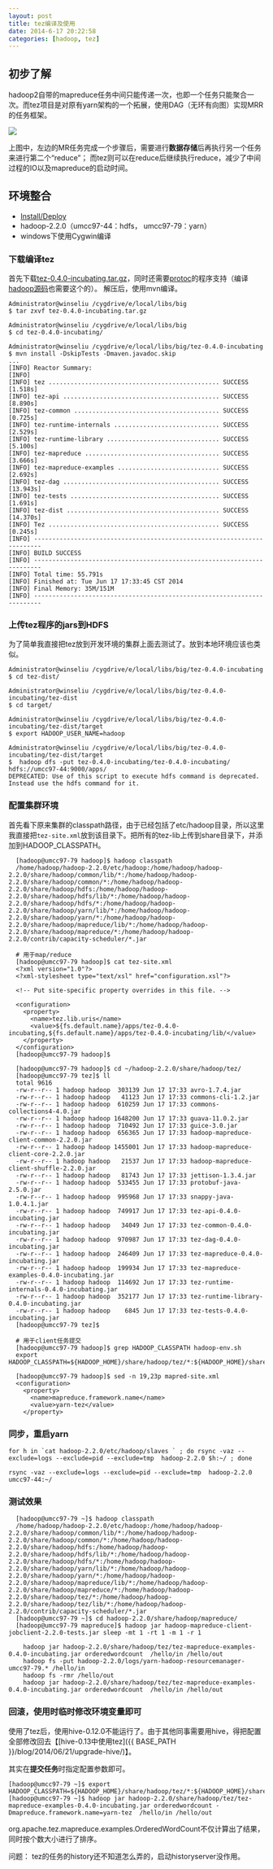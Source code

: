```yaml
---
layout: post
title: tez编译及使用
date: 2014-6-17 20:22:58
categories: [hadoop, tez]
---
```


## 初步了解

hadoop2自带的mapreduce任务中间只能传递一次，也即一个任务只能聚合一次。而tez项目是对原有yarn架构的一个拓展，使用DAG（无环有向图）实现MRR的任务框架。

![](http://farm6.staticflickr.com/5571/14256993179_4990fc86d5_o.png)

上图中，左边的MR任务完成一个步骤后，需要进行**数据存储**后再执行另一个任务来进行第二个“reduce”； 而tez则可以在reduce后继续执行reduce，减少了中间过程的IO以及mapreduce的启动时间。

## 环境整合

* [Install/Deploy](http://tez.incubator.apache.org/install.html)
* hadoop-2.2.0（umcc97-44：hdfs， umcc97-79：yarn）
* windows下使用Cygwin编译

### 下载编译tez

首先下载[tez-0.4.0-incubating.tar.gz](http://apache.fayea.com/apache-mirror/incubator/tez/tez-0.4.0-incubating/)，同时还需要[protoc](http://code.google.com/p/protobuf)的程序支持（编译[hadoop源码](http://hadoop.apache.org/docs/current/hadoop-project-dist/hadoop-common/SingleCluster.html)也需要这个的）。
解压后，使用mvn编译。

```
Administrator@winseliu /cygdrive/e/local/libs/big
$ tar zxvf tez-0.4.0-incubating.tar.gz

Administrator@winseliu /cygdrive/e/local/libs/big
$ cd tez-0.4.0-incubating/

Administrator@winseliu /cygdrive/e/local/libs/big/tez-0.4.0-incubating
$ mvn install -DskipTests -Dmaven.javadoc.skip
...
[INFO] Reactor Summary:
[INFO]
[INFO] tez ............................................... SUCCESS [1.518s]
[INFO] tez-api ........................................... SUCCESS [8.890s]
[INFO] tez-common ........................................ SUCCESS [0.725s]
[INFO] tez-runtime-internals ............................. SUCCESS [2.529s]
[INFO] tez-runtime-library ............................... SUCCESS [5.100s]
[INFO] tez-mapreduce ..................................... SUCCESS [3.666s]
[INFO] tez-mapreduce-examples ............................ SUCCESS [2.692s]
[INFO] tez-dag ........................................... SUCCESS [13.943s]
[INFO] tez-tests ......................................... SUCCESS [1.691s]
[INFO] tez-dist .......................................... SUCCESS [14.370s]
[INFO] Tez ............................................... SUCCESS [0.245s]
[INFO] ------------------------------------------------------------------------
[INFO] BUILD SUCCESS
[INFO] ------------------------------------------------------------------------
[INFO] Total time: 55.791s
[INFO] Finished at: Tue Jun 17 17:33:45 CST 2014
[INFO] Final Memory: 35M/151M
[INFO] ------------------------------------------------------------------------

```

### 上传tez程序的jars到HDFS

为了简单我直接把tez放到开发环境的集群上面去测试了。放到本地环境应该也类似。

```
Administrator@winseliu /cygdrive/e/local/libs/big/tez-0.4.0-incubating
$ cd tez-dist/

Administrator@winseliu /cygdrive/e/local/libs/big/tez-0.4.0-incubating/tez-dist
$ cd target/

Administrator@winseliu /cygdrive/e/local/libs/big/tez-0.4.0-incubating/tez-dist/target
$ export HADOOP_USER_NAME=hadoop

Administrator@winseliu /cygdrive/e/local/libs/big/tez-0.4.0-incubating/tez-dist/target
$  hadoop dfs -put tez-0.4.0-incubating/tez-0.4.0-incubating/ hdfs://umcc97-44:9000/apps/
DEPRECATED: Use of this script to execute hdfs command is deprecated.
Instead use the hdfs command for it.

```

### 配置集群环境

首先看下原来集群的classpath路径，由于已经包括了etc/hadoop目录，所以这里我直接把`tez-site.xml`放到该目录下。把所有的tez-lib上传到share目录下，并添加到HADOOP_CLASSPATH。

```
  [hadoop@umcc97-79 hadoop]$ hadoop classpath
  /home/hadoop/hadoop-2.2.0/etc/hadoop:/home/hadoop/hadoop-2.2.0/share/hadoop/common/lib/*:/home/hadoop/hadoop-2.2.0/share/hadoop/common/*:/home/hadoop/hadoop-2.2.0/share/hadoop/hdfs:/home/hadoop/hadoop-2.2.0/share/hadoop/hdfs/lib/*:/home/hadoop/hadoop-2.2.0/share/hadoop/hdfs/*:/home/hadoop/hadoop-2.2.0/share/hadoop/yarn/lib/*:/home/hadoop/hadoop-2.2.0/share/hadoop/yarn/*:/home/hadoop/hadoop-2.2.0/share/hadoop/mapreduce/lib/*:/home/hadoop/hadoop-2.2.0/share/hadoop/mapreduce/*:/home/hadoop/hadoop-2.2.0/contrib/capacity-scheduler/*.jar
  
  # 用于map/reduce
  [hadoop@umcc97-79 hadoop]$ cat tez-site.xml 
  <?xml version="1.0"?>
  <?xml-stylesheet type="text/xsl" href="configuration.xsl"?>
  
  <!-- Put site-specific property overrides in this file. -->
  
  <configuration>
    <property>
      <name>tez.lib.uris</name>
      <value>${fs.default.name}/apps/tez-0.4.0-incubating,${fs.default.name}/apps/tez-0.4.0-incubating/lib/</value>
    </property>
  </configuration>
  [hadoop@umcc97-79 hadoop]$ 
  
  [hadoop@umcc97-79 hadoop]$ cd ~/hadoop-2.2.0/share/hadoop/tez/
  [hadoop@umcc97-79 tez]$ ll
  total 9616
  -rw-r--r-- 1 hadoop hadoop  303139 Jun 17 17:33 avro-1.7.4.jar
  -rw-r--r-- 1 hadoop hadoop   41123 Jun 17 17:33 commons-cli-1.2.jar
  -rw-r--r-- 1 hadoop hadoop  610259 Jun 17 17:33 commons-collections4-4.0.jar
  -rw-r--r-- 1 hadoop hadoop 1648200 Jun 17 17:33 guava-11.0.2.jar
  -rw-r--r-- 1 hadoop hadoop  710492 Jun 17 17:33 guice-3.0.jar
  -rw-r--r-- 1 hadoop hadoop  656365 Jun 17 17:33 hadoop-mapreduce-client-common-2.2.0.jar
  -rw-r--r-- 1 hadoop hadoop 1455001 Jun 17 17:33 hadoop-mapreduce-client-core-2.2.0.jar
  -rw-r--r-- 1 hadoop hadoop   21537 Jun 17 17:33 hadoop-mapreduce-client-shuffle-2.2.0.jar
  -rw-r--r-- 1 hadoop hadoop   81743 Jun 17 17:33 jettison-1.3.4.jar
  -rw-r--r-- 1 hadoop hadoop  533455 Jun 17 17:33 protobuf-java-2.5.0.jar
  -rw-r--r-- 1 hadoop hadoop  995968 Jun 17 17:33 snappy-java-1.0.4.1.jar
  -rw-r--r-- 1 hadoop hadoop  749917 Jun 17 17:33 tez-api-0.4.0-incubating.jar
  -rw-r--r-- 1 hadoop hadoop   34049 Jun 17 17:33 tez-common-0.4.0-incubating.jar
  -rw-r--r-- 1 hadoop hadoop  970987 Jun 17 17:33 tez-dag-0.4.0-incubating.jar
  -rw-r--r-- 1 hadoop hadoop  246409 Jun 17 17:33 tez-mapreduce-0.4.0-incubating.jar
  -rw-r--r-- 1 hadoop hadoop  199934 Jun 17 17:33 tez-mapreduce-examples-0.4.0-incubating.jar
  -rw-r--r-- 1 hadoop hadoop  114692 Jun 17 17:33 tez-runtime-internals-0.4.0-incubating.jar
  -rw-r--r-- 1 hadoop hadoop  352177 Jun 17 17:33 tez-runtime-library-0.4.0-incubating.jar
  -rw-r--r-- 1 hadoop hadoop    6845 Jun 17 17:33 tez-tests-0.4.0-incubating.jar
  [hadoop@umcc97-79 tez]$ 
  
  # 用于client任务提交
  [hadoop@umcc97-79 hadoop]$ grep HADOOP_CLASSPATH hadoop-env.sh
  export HADOOP_CLASSPATH=${HADOOP_HOME}/share/hadoop/tez/*:${HADOOP_HOME}/share/hadoop/tez/lib/*:$HADOOP_CLASSPATH
  
  [hadoop@umcc97-79 hadoop]$ sed -n 19,23p mapred-site.xml
  <configuration>
    <property>
      <name>mapreduce.framework.name</name>
      <value>yarn-tez</value>
    </property>

```

### 同步，重启yarn

```
for h in `cat hadoop-2.2.0/etc/hadoop/slaves ` ; do rsync -vaz --exclude=logs --exclude=pid --exclude=tmp  hadoop-2.2.0 $h:~/ ; done

rsync -vaz --exclude=logs --exclude=pid --exclude=tmp  hadoop-2.2.0 umcc97-44:~/
```

### 测试效果

```
  [hadoop@umcc97-79 ~]$ hadoop classpath
  /home/hadoop/hadoop-2.2.0/etc/hadoop:/home/hadoop/hadoop-2.2.0/share/hadoop/common/lib/*:/home/hadoop/hadoop-2.2.0/share/hadoop/common/*:/home/hadoop/hadoop-2.2.0/share/hadoop/hdfs:/home/hadoop/hadoop-2.2.0/share/hadoop/hdfs/lib/*:/home/hadoop/hadoop-2.2.0/share/hadoop/hdfs/*:/home/hadoop/hadoop-2.2.0/share/hadoop/yarn/lib/*:/home/hadoop/hadoop-2.2.0/share/hadoop/yarn/*:/home/hadoop/hadoop-2.2.0/share/hadoop/mapreduce/lib/*:/home/hadoop/hadoop-2.2.0/share/hadoop/mapreduce/*:/home/hadoop/hadoop-2.2.0/share/hadoop/tez/*:/home/hadoop/hadoop-2.2.0/share/hadoop/tez/lib/*:/home/hadoop/hadoop-2.2.0/contrib/capacity-scheduler/*.jar
  [hadoop@umcc97-79 ~]$ cd hadoop-2.2.0/share/hadoop/mapreduce/
  [hadoop@umcc97-79 mapreduce]$ hadoop jar hadoop-mapreduce-client-jobclient-2.2.0-tests.jar sleep -mt 1 -rt 1 -m 1 -r 1
  
    hadoop jar hadoop-2.2.0/share/hadoop/tez/tez-mapreduce-examples-0.4.0-incubating.jar orderedwordcount  /hello/in /hello/out
    hadoop fs -put hadoop-2.2.0/logs/yarn-hadoop-resourcemanager-umcc97-79.* /hello/in
    hadoop fs -rmr /hello/out
    hadoop jar hadoop-2.2.0/share/hadoop/tez/tez-mapreduce-examples-0.4.0-incubating.jar orderedwordcount  /hello/in /hello/out

```

### 回滚，使用时临时修改环境变量即可

使用了tez后，使用hive-0.12.0不能运行了。由于其他同事需要用hive，得把配置全部修改回去【[hive-0.13中使用tez]({{ BASE_PATH }}/blog/2014/06/21/upgrade-hive/)】。

其实在**提交任务**时指定配置参数即可。

```
[hadoop@umcc97-79 ~]$ export HADOOP_CLASSPATH=${HADOOP_HOME}/share/hadoop/tez/*:${HADOOP_HOME}/share/hadoop/tez/lib/*:$HADOOP_CLASSPATH
[hadoop@umcc97-79 ~]$ hadoop jar hadoop-2.2.0/share/hadoop/tez/tez-mapreduce-examples-0.4.0-incubating.jar orderedwordcount -Dmapreduce.framework.name=yarn-tez  /hello/in /hello/out
```

org.apache.tez.mapreduce.examples.OrderedWordCount不仅计算出了结果，同时按个数大小进行了排序。

问题： tez的任务的history还不知道怎么弄的，启动historyserver没作用。


